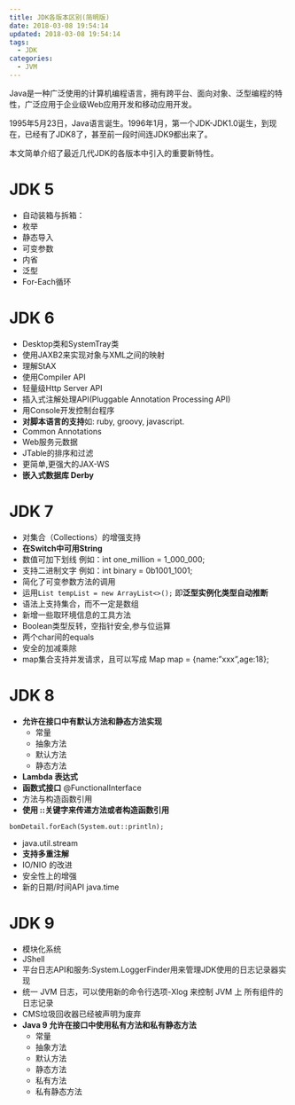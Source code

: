```yaml
---
title: JDK各版本区别(简明版)
date: 2018-03-08 19:54:14
updated: 2018-03-08 19:54:14
tags:
  - JDK
categories: 
  - JVM
---
```


Java是一种广泛使用的计算机编程语言，拥有跨平台、面向对象、泛型编程的特性，广泛应用于企业级Web应用开发和移动应用开发。

1995年5月23日，Java语言诞生。1996年1月，第一个JDK-JDK1.0诞生，到现在，已经有了JDK8了，甚至前一段时间连JDK9都出来了。

本文简单介绍了最近几代JDK的各版本中引入的重要新特性。

<!-- more -->

# JDK 5
- 自动装箱与拆箱：
- 枚举
- 静态导入
- 可变参数
- 内省
- 泛型
- For-Each循环

# JDK 6
- Desktop类和SystemTray类
- 使用JAXB2来实现对象与XML之间的映射
- 理解StAX
- 使用Compiler API
- 轻量级Http Server API
- 插入式注解处理API(Pluggable Annotation Processing API)
- 用Console开发控制台程序
- **对脚本语言的支持**如: ruby, groovy, javascript.
- Common Annotations
- Web服务元数据
- JTable的排序和过滤
- 更简单,更强大的JAX-WS
- **嵌入式数据库 Derby**

# JDK 7
- 对集合（Collections）的增强支持
- **在Switch中可用String**
- 数值可加下划线 例如：int one_million = 1_000_000;
- 支持二进制文字 例如：int binary = 0b1001_1001;
- 简化了可变参数方法的调用
- 运用`List tempList = new ArrayList<>();` 即**泛型实例化类型自动推断**
- 语法上支持集合，而不一定是数组
- 新增一些取环境信息的工具方法
- Boolean类型反转，空指针安全,参与位运算
- 两个char间的equals
- 安全的加减乘除
- map集合支持并发请求，且可以写成 Map map = {name:”xxx”,age:18};

# JDK 8
- **允许在接口中有默认方法和静态方法实现**
    - 常量
    - 抽象方法
    - 默认方法
    - 静态方法
- **Lambda 表达式**
- **函数式接口** @FunctionalInterface
- 方法与构造函数引用
- **使用 ::关键字来传递方法或者构造函数引用**
```
bomDetail.forEach(System.out::println);
```
- java.util.stream
- **支持多重注解**
- IO/NIO 的改进
- 安全性上的增强
- 新的日期/时间API java.time

# JDK 9
- 模块化系统
- JShell
- 平台日志API和服务:System.LoggerFinder用来管理JDK使用的日志记录器实现
- 统一 JVM 日志，可以使用新的命令行选项-Xlog 来控制 JVM 上 所有组件的日志记录
- CMS垃圾回收器已经被声明为废弃
- **Java 9 允许在接口中使用私有方法和私有静态方法**
    - 常量
    - 抽象方法
    - 默认方法
    - 静态方法
    - 私有方法
    - 私有静态方法
